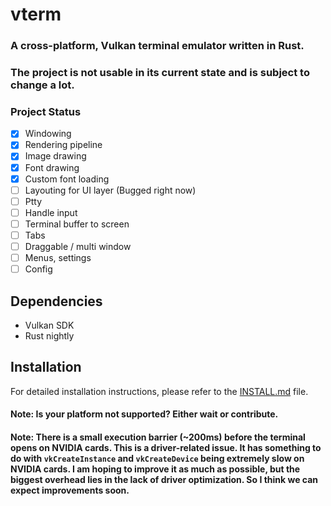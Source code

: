 # vterm

### A cross-platform, Vulkan terminal emulator written in Rust.

### The project is not usable in its current state and is subject to change a lot.

### Project Status

-   [x] Windowing
-   [x] Rendering pipeline
-   [x] Image drawing
-   [x] Font drawing
-   [x] Custom font loading
-   [ ] Layouting for UI layer (Bugged right now)
-   [ ] Ptty
-   [ ] Handle input
-   [ ] Terminal buffer to screen
-   [ ] Tabs
-   [ ] Draggable / multi window
-   [ ] Menus, settings
-   [ ] Config

## Dependencies

-   Vulkan SDK
-   Rust nightly

## Installation

For detailed installation instructions, please refer to the [INSTALL.md](./INSTALL.md) file.

#### Note: Is your platform not supported? Either wait or contribute.

#### Note: There is a small execution barrier (~200ms) before the terminal opens on NVIDIA cards. This is a driver-related issue. It has something to do with `vkCreateInstance` and `vkCreateDevice` being extremely slow on NVIDIA cards. I am hoping to improve it as much as possible, but the biggest overhead lies in the lack of driver optimization. So I think we can expect improvements soon.
